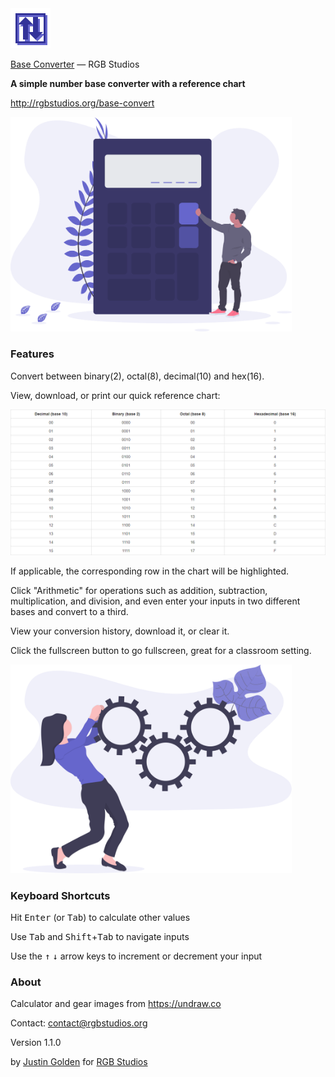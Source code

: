 <img src="logo-alt.svg" width="64px">

[Base Converter](http://rgbstudios.org/base-convert) &mdash; RGB Studios

**A simple number base converter with a reference chart**

http://rgbstudios.org/base-convert

<img src="calculator.svg" width="450px">

### Features

Convert between binary(2), octal(8), decimal(10) and hex(16).

View, download, or print our quick reference chart:

<img src="chart.png">

If applicable, the corresponding row in the chart will be highlighted.

Click "Arithmetic" for operations such as addition, subtraction, multiplication, and division, and even enter your inputs in two different bases and convert to a third.

View your conversion history, download it, or clear it.

Click the fullscreen button to go fullscreen, great for a classroom setting.

<img src="in_progress.svg" width="450px">

### Keyboard Shortcuts

Hit <kbd>Enter</kbd> (or <kbd>Tab</kbd>) to calculate other values

Use <kbd>Tab</kbd> and <kbd>Shift</kbd>+<kbd>Tab</kbd> to navigate inputs

Use the <kbd>&uarr;</i></kbd> <kbd>&darr;</i></kbd> arrow keys to increment or decrement your input

### About

Calculator and gear images from https://undraw.co

Contact: [contact@rgbstudios.org](mailto:contact@rgbstudios.org)

Version 1.1.0

by [Justin Golden](https://justingolden21.github.io) for [RGB Studios](https://rgbstudios.org)
